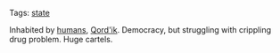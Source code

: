 Tags: [state](States)

Inhabited by [humans](Humans), [Qord'ik](Qord'ik). Democracy, but struggling with crippling drug problem. Huge cartels. 